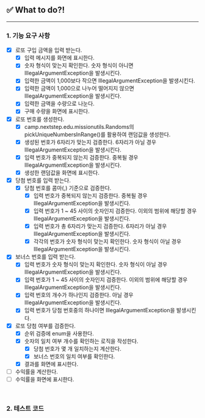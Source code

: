 ## ✅ What to do?!

***

### 1. 기능 요구 사항

+ [x] 로또 구입 금액을 입력 받는다.
    + [x] 입력 메시지를 화면에 표시한다.
    + [x] 숫자 형식이 맞는지 확인한다. 숫자 형식이 아니면 IllegalArgumentException을 발생시킨다.
    + [x] 입력한 금액이 1,000보다 작으면 IllegalArgumentException을 발생시킨다.
    + [x] 입력한 금액이 1,000으로 나누어 떨어지지 않으면 IllegalArgumentException을 발생시킨다.
    + [x] 입력한 금액을 수량으로 나눈다.
    + [x] 구매 수량을 화면에 표시한다.
+ [x] 로또 번호를 생성한다.
    + [x] camp.nextstep.edu.missionutils.Randoms의 pickUniqueNumbersInRange()를 활용하여 랜덤값을 생성한다.
    + [x] 생성된 번호가 6자리가 맞는지 검증한다. 6자리가 아닐 경우 IllegalArgumentException을 발생시킨다.
    + [x] 입력 번호가 중복되지 않는지 검증한다. 중복될 경우 IllegalArgumentException을 발생시킨다.
    + [x] 생성한 랜덤값을 화면에 표시한다.
+ [x] 당첨 번호를 입력 받는다.
    + [x] 당첨 번호를 콤마(,) 기준으로 검증한다.
        + [x] 입력 번호가 중복되지 않는지 검증한다. 중복될 경우 IllegalArgumentException을 발생시킨다.
        + [x] 입력 번호가 1 ~ 45 사이의 숫자인지 검증한다. 이외의 범위에 해당할 경우 IllegalArgumentException을 발생시킨다.
        + [x] 입력 번호가 총 6자리가 맞는지 검증한다. 6자리가 아닐 경우 IllegalArgumentException을 발생시킨다.
        + [x] 각각의 번호가 숫자 형식이 맞는지 확인한다. 숫자 형식이 아닐 경우 IllegalArgumentException을 발생시킨다.
+ [x] 보너스 번호를 입력 받는다.
    + [x] 입력 번호가 숫자 형식이 맞는지 확인한다. 숫자 형식이 아닐 경우 IllegalArgumentException을 발생시킨다.
    + [x] 입력 번호가 1 ~ 45 사이의 숫자인지 검증한다. 이외의 범위에 해당할 경우 IllegalArgumentException을 발생시킨다.
    + [x] 입력 번호의 개수가 하나인지 검증한다. 아닐 경우 IllegalArgumentException을 발생시킨다.
    + [x] 입력 번호가 당첨 번호중의 하나이면 IllegalArgumentException을 발생시킨다.
+ [x] 로또 당첨 여부를 검증한다.
    + [x] 순위 검증에 enum을 사용한다.
    + [x] 숫자의 일치 여부 개수를 확인하는 로직을 작성한다.
        + [x] 당첨 번호가 몇 개 일치하는지 계산한다.
        + [x] 보너스 번호의 일치 여부를 확인한다.
    + [x] 결과를 화면에 표시한다.
+ [ ] 수익률을 계산한다.
+ [ ] 수익률을 화면에 표시한다.

<br>

### 2. 테스트 코드
